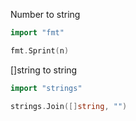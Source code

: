 Number to string

```go
import "fmt"

fmt.Sprint(n)
```

[]string to string

```go
import "strings"

strings.Join([]string, "")
```

